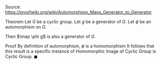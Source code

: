 # 

Source: https://proofwiki.org/wiki/Automorphism_Maps_Generator_to_Generator

Theorem
Let $G$ be a cyclic group.
Let $g$ be a generator of $G$.
Let $\phi$ be an automorphism on $G$.

Then $\map \phi g$ is also a generator of $G$.


Proof
By definition of automorphism, $\phi$ is a homomorphism
It follows that this result is a specific instance of Homomorphic Image of Cyclic Group is Cyclic Group.
$\blacksquare$





